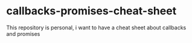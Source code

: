 # callbacks-promises-cheat-sheet

This repository is personal, i want to have a cheat sheet about callbacks and promises
